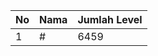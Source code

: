 | No | Nama            | Jumlah Level |
|----|-----------------|--------------|
| 1  | #    |    6459        |
